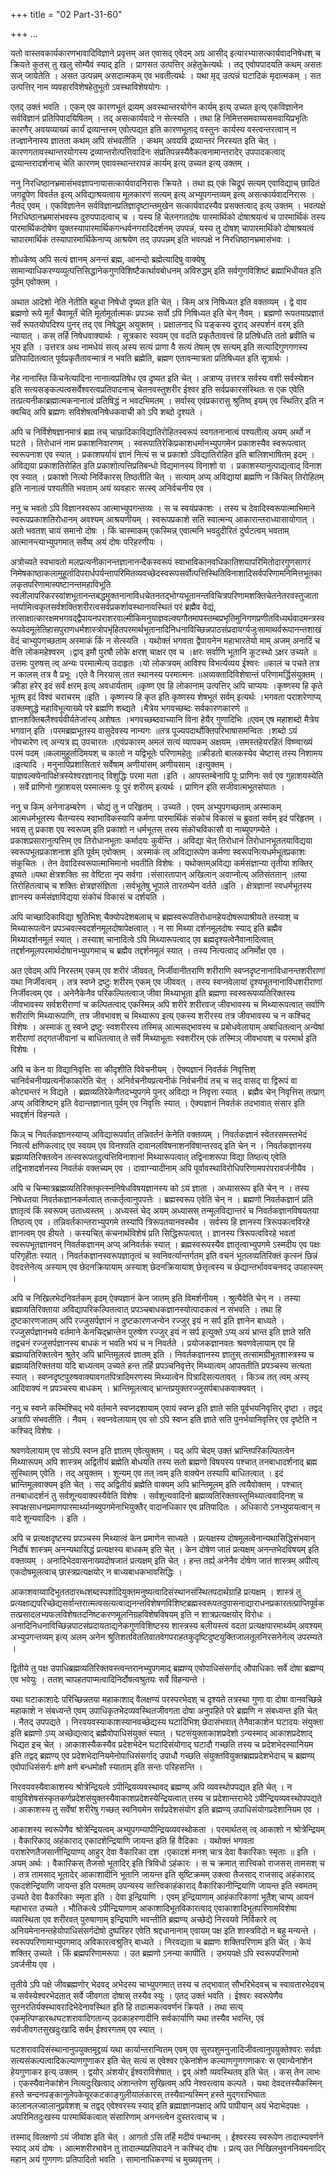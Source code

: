 +++
title = "02 Part-31-60"

+++
…


यतो वास्तवकार्यकारणभावादिविज्ञाने प्रवृत्तम् अत एवासद् एवेदम् अग्र आसीद् इत्यारभ्यासत्कार्यवादनिषेधश् च क्रियते कुतस् तु खलु सोम्यैवं स्याद् इति । प्रागसत उत्पत्तिर् अहेतुकेत्यर्थः । तद् एवोपपादयति कथम् असतः सज् जायेतेति । असत उत्पन्नम् असदात्मकम् एव भवतीत्यर्थः । यथा मृद् उत्पन्नं घटादिकं मृदात्मकम् । सत उत्पत्तिर् नाम व्यवहारविशेषहेतुभूतो ऽवस्थाविशेषयोगः ।

एतद् उक्तं भवति । एकम् एव कारणभूतं द्रव्यम् अवस्थान्तरयोगेन कार्यम् इत्य् उच्यत इत्य् एकविज्ञानेन सर्वविज्ञानं प्रतिपिपादयिषितम् । तद् असत्कार्यवादे न सेत्स्यति । तथा हि निमित्तसमवाय्यसमवायिप्रभृतिः कारणैर् अवयव्याख्यं कार्यं द्रव्यान्तरम् एवोत्पद्यत इति कारणभूताद् वस्तुनः कार्यस्य वस्त्वन्तरत्वान् न तज्ज्ञानेनास्य ज्ञातता कथम् अपि संभवतीति । कथम् अवयवि द्रव्यान्तरं निरस्यत इति चेत् । कारणगतावस्थान्तरयोगस्य द्रव्यान्तरोत्पत्तिवादिनः संप्रतिपन्नस्यैवैकत्वनामान्तरादेर् उपपादकत्वाद् द्रव्यान्तरादर्शनाच् चेति कारणम् एवावस्थान्तरापन्नं कार्यम् इत्य् उच्यत इत्य् उक्तम् ।

ननु निरधिष्ठानभ्रमासंभवज्ञापनायासत्कार्यवादनिरासः क्रियते । तथा ह्य् एकं चिद्रूपं सत्यम् एवाविद्याच् छादितं जगद्रूपेण विवर्तत इत्य् अविद्याश्रयत्वाय मूलकारणं सत्यम् इत्य् अभ्युपगन्तव्यम् इत्य् असत्कार्यवादनिरासः । नैतद् एवम् । एकविज्ञानेन सर्वविज्ञानप्रतिज्ञादृष्टान्तमुखेन सत्कार्यवादस्यैव प्रसक्तत्वाद् इत्य् उक्तम् । भवत्पक्षे निरधिष्ठानभ्रमासंभवस्य दुरुपपादत्वाच् च । यस्य हि चेतनगतदोषः पारमार्थिको दोषाश्रयत्वं च पारमार्थिकं तस्य पारमार्थिकदोषेण युक्तस्यापारमार्थिकगन्धर्वनगरादिदर्शनम् उपपन्नं, यस्य तु दोषश् चापारमार्थिको दोषाश्रयत्वं चापारमार्थिकं तस्यापारमार्थिकेनाप्य् आश्रयेण तद् उपपन्नम् इति भवत्पक्षे न निरधिष्ठानभ्रमासंभवः ।

शोधकेष्व् अपि सत्यं ज्ञानम् अनन्तं ब्रह्म, आनन्दो ब्रह्मेत्यादिषु वाक्येषु सामान्याधिकरण्यव्युत्पत्तिसिद्धानेकगुणविशिष्टैकार्थावबोधनम् अविरुद्धम् इति सर्वगुणविशिष्टं ब्रह्माभिधीयत इति पूर्वम् एवोक्तम् ।

अथात आदेशो नेति नेतीति बहुधा निषेधो दृष्यत इति चेत् । किम् अत्र निषिध्यत इति वक्तव्यम् । द्वे वाव ब्रह्मणो रूपे मूर्तं चैवामूर्तं चेति मूर्तामूर्तात्मकः प्रपञ्चः सर्वो ऽपि निषिध्यत इति चेन् नैवम् । ब्रह्मणो रूपतयाप्रज्ञातं सर्वं रूपतयोपदिश्य पुनर् तद् एव निषेद्धुम् अयुक्तम् । प्रक्षालनाद् धि पङ्कस्य दूराद् अस्पर्शनं वरम् इति न्यायात् । कस् तर्हि निषेधवाक्यार्थः । सूत्रकारः स्वयम् एव वदति प्रकृतैतावत्त्वं हि प्रतिषेधति ततो ब्रवीति च भूय इति । उत्तरत्र अथ नामधेयं सत्य् अस्य सत्यं प्राणा वै सत्यं तेषाम् एष सत्यम् इति सत्यादिगुणगणस्य प्रतिपादितत्वात् पूर्वप्रकृतैतावन्मात्रं न भवति ब्रह्मेति, ब्रह्मण एतावन्मात्रता प्रतिषिध्यत इति सूत्रार्थः ।

नेह नानास्ति किंचनेत्यादिना नानात्वप्रतिषेध एव दृष्यत इति चेत् । अत्राप्य् उत्तरत्र सर्वस्य वशी सर्वस्येशन इति सत्यसङ्कल्पत्वसर्वेश्वरत्वप्रतिपादनाच् चेतनवस्तुशरीर ईश्वर इति सर्वप्रकारसंस्थितः स एक एवेति तत्प्रत्यनीकाब्रह्मात्मकनानात्वं प्रतिषिद्धं न भवदभिमतम् । सर्वास्व् एवंप्रकारासु श्रुतिष्व् इयम् एव स्थितिर् इति न क्वचिद् अपि ब्रह्मणः सविशेषत्वनिषेधकवाची को ऽपि शब्दो दृश्यते ।

अपि च निर्विशेषज्ञानमात्रं ब्रह्म तच् चाछादिकाविद्यातिरोहितस्वरूपं स्वगतनानात्वं पश्यतीत्य् अयम् अर्थो न घटते । तिरोधानं नाम प्रकाशनिवारणम् । स्वरूपातिरेकिप्रकाशधर्मानभ्युपगमेन प्रकाशस्यैव स्वरूपत्वात् स्वरूपनाश एव स्यात् । प्रकाशपर्यायं ज्ञानं नित्यं स च प्रकाशो ऽविद्यातिरोहित इति बालिशभाषितम् इदम् । अविद्यया प्रकाशतिरोहित इति प्रकाशोत्पत्तिप्रतिबन्धो विद्यमानस्य विनाशो वा । प्रकाशस्यानुत्पाद्यत्वाद् विनाश एव स्यात् । प्रकाशो नित्यो निर्विकारस् तिष्ठतीति चेत् । सत्याम् अप्य् अविद्यायां ब्रह्मणि न किंचित् तिरोहितम् इति नानात्वं पश्यतीति भवताम् अयं व्यवहारः सत्स्व् अनिर्वचनीय एव ।

ननु च भवतो ऽपि विज्ञानस्वरूप आत्माभ्युपगन्तव्यः । स च स्वयंप्रकाशः । तस्य च देवादिस्वरूपात्माभिमाने स्वरूपप्रकाशतिरोधानम् अवश्यम् आश्रयणीयम् । स्वरूपप्रकाशे सति स्वात्मन्य् आकारान्तराध्यासायोगात् । अतो भवतश् चायं समानो दोषः । किं चास्माकम् एकस्मिन्न् एवात्मनि भवदुदीरितं दुर्घटत्वम् भवताम् आत्मानन्त्याभ्युपगमात् सर्वेष्व् अयं दोषः परिहरणीयः ।

अत्रोच्यते स्वभावतो मलप्रत्यनीकानन्तज्ञानानन्दैकस्वरूपं स्वाभाविकानवधिकातिशयापरिमितोदारगुणसागरं निमेषकाष्ठाकलामुहूर्तादिपरार्धपर्यन्तापरिमितव्यवच्छेदस्वरूपसर्वोत्पत्तिस्थितिविनाशादिसर्वपरिणामनिमित्तभूतकालकृतपरिणामास्पष्टानन्तमहाविभूति स्वलीलापरिकरस्वांशभूतानन्तबद्धमुक्तनानाविधचेतनतद्भोग्यभूतानन्तविचित्रपरिणामशक्तिचेतनेतरवस्तुजातान्तर्यामित्वकृतसर्वशक्तिशरीरत्वसर्वप्रकर्शावस्थानावस्थितं परं ब्रह्मैव वेद्यं, तत्साक्षात्कारक्षमभगवद्द्वैपायनपराशरवाल्मीकिमनुयाज्ञवल्क्यगौतमापस्तम्बप्रभृतिमुनिगणप्रणीतविध्यर्थवादमन्त्रस्वरूपवेदमूलेतिहासपुराणधर्मशास्त्रोपभृंहितपरमार्थभूतानादिनिधनाविच्छिन्नपाठसंप्रदायर्ग्यजुःसामाथर्वरूपानन्तशाखं वेदं चाभ्युपगच्छताम् अस्माकं किं न सेत्स्यति । यथोक्तं भगवता द्वैपायनेन महाभारतेयो माम् अजम् अनादिं च वेत्ति लोकमहेश्वरम् ।द्वाव् इमौ पुरषौ लोके क्षरश् चाक्षर एव च ।क्षरः सर्वाणि भूतानि कूटस्थो ऽक्षर उच्यते ॥उत्तमः पुरुषस् त्व् अन्यः परमात्मेत्य् उदाहृतः ।यो लोकत्रयम् आविश्य विभर्त्यव्यय ईश्वरः ॥कालं च पचते तत्र न कालस् तत्र वै प्रभूः ।एते वै निरयास् तात स्थानस्य परमात्मनः ॥अव्यक्तादिविशेषान्तं परिणामर्द्धिसंयुक्तम् ।क्रीडा हरेर् इदं सर्वं क्षरम् इत्य् अवधार्यताम् ॥कृष्ण एव हि लोकानाम् उत्पत्तिर् अपि चाप्ययः ।कृष्णस्य हि कृते भूतम् इदं विश्वं चराचरम् ॥इति । कृष्णस्य हि कृत इति कृष्णस्य शेषभूतं सर्वम् इत्यर्थः ।भगवता पराशरेणाप्य् उक्तम्शुद्धे महाविभूत्याख्ये परे ब्रह्मणि शब्द्यते ।मैत्रेय भगवच्छब्दः सर्वकारणकारणे ॥ज्ञानशक्तिबलैश्वर्यवीर्यतेजांस्य् अशेषतः ।भगवच्छब्दवाच्यानि विना हेयैर् गुणादिभिः ॥एवम् एष महाशब्दो मैत्रेय भगवान् इति ।परमब्रह्मभूतस्य वासुदेवस्य नान्यगः ॥तत्र पूज्यपदार्थोक्तिपरिभाषासमन्वितः ।शब्दो ऽयं नोपचारेण त्व् अन्यत्र ह्य् उपचारतः ॥एवंप्रकारम् अमलं सत्यं व्यापकम् अक्षयम् ।समस्तहेयरहितं विष्ण्वाख्यं परमं पदम् ॥कलामुहूर्तादिमयश् च कालो न यद्विभूतेः परिणामहेतुः ॥क्रीडतो बालकस्येव चेष्टास् तस्य निशामय ॥इत्यादि । मनुनापिप्रशासितारं सर्वेषाम् अणीयांसम् अणीयसाम् ।इत्युक्तम् । याज्ञवल्क्येनापिक्षेत्रस्येश्वरज्ञानाद् विशुद्धिः परमा मता ।इति । आपस्तम्बेनापि पूः प्राणिनः सर्व एव गुहाशयस्येति । सर्वे प्राणिनो गुहाशयस् परमात्मनः पूः पुरं शरीरम् इत्यर्थः । प्राणिन इति सजीवात्मभूतसंघातः ।

ननु च किम् अनेनाडम्बरेण । चोद्यं तु न परिहृतम् । उच्यते । एवम् अभ्युपगच्छताम् अस्माकम् आत्मधर्मभूतस्य चैतन्यस्य स्वाभाविकस्यापि कर्मणा पारमार्थिकं संकोचं विकासं च ब्रुवतां सर्वम् इदं परिहृतम् । भवस् तु प्रकाश एव स्वरूपम् इति प्रकाशो न धर्मभूतस् तस्य संकोचविकासौ वा नाब्युपगम्येते । प्रकाशप्रसारानुत्पत्तिम् एव तिरोधानभूताः कर्मादयः कुर्वन्ति । अविद्या चेत् तिरोधानं तिरोधानभूततयाविद्यया स्वरूपभूतप्रकाशनाश इति पूर्वम् एवोक्तम् । अस्माकं त्व् अविद्यारूपेण कर्मणा स्वरूपनित्यधर्मभूतप्रकाशः संकुचितः । तेन देवादिस्वरूपात्माभिमानो भवतीति विशेषः । यथोक्तम्अविद्या कर्मसंज्ञान्या तृतीया शक्तिर् इष्यते ॥यथा क्षेत्रशक्तिः सा वेष्टिता नृप सर्वगा ।संसारतापान् अखिलान् अवाप्नोत्य् अतिसंततान् ॥तया तिरोहितत्वाच् च शक्तिः क्षेत्रज्ञसंज्ञिता ।सर्वभूतेषु भूपाले तारतम्येन वर्तते ॥इति । क्षेत्रज्ञानां स्वधर्मभूतस्य ज्ञानस्य कर्मसंज्ञाविद्यया संकोचं विकासं च दर्शयति ।

अपि चाच्छादिकाविद्या श्रुतिभिश् चैक्योपदेशबलाच् च ब्रह्मस्वरूपतिरोधानहेयदोषरूपाश्रीयते तस्याश् च मिथ्यारूपत्वेन प्रपञ्चवत्स्वदर्शनमूलदोषापेक्षत्वात् । न सा मिथ्या दर्शनमूलदोषः स्याद् इति ब्रह्मैव मिथ्यादर्शनमूलं स्यात् । तस्याश् चानादित्वे ऽपि मिथ्यारूपत्वाद् एव ब्रह्मदृश्यत्वेनैवानादित्वात् तद्दर्शनमूलपरमार्थदोषानभ्युपगमाच् च ब्रह्मैव तद्दर्शनमूलं स्यात् । तस्य नित्यत्वाद् अनिर्मोक्ष एव ।

अत एवेदम् अपि निरस्तम् एकम् एव शरीरं जीववत्, निर्जीवानीतराणि शरीराणि स्वप्नदृष्टनानाविधानन्तशरीराणां यथा निर्जीवत्वम् । तत्र स्वप्ने द्रष्टुः शरीरम् एकम् एव जीववत् । तस्य स्वप्नवेलायां दृश्यभूतनानाविधशरीराणां निर्जीवत्वम् एव । अनेनैकेनैव परिकल्पितत्वाज् जीवा मिथ्याभूता इति ब्रह्मणा स्वस्वरूपव्यतिरिक्तस्य जीवभावस्य सर्वशरीराणां च कल्पितत्वाद् एकस्मिन्न् अपि शरीरे शरीरवज् जीवभावस्य च मिथ्यारूपत्वात् सर्वाणि शरीराणि मिथ्यारूपाणि, तत्र जीवभावश् च मिथ्यारूप इत्य् एकस्य शरीरस्य तत्र जीवभावस्य च न कश्चिद् विशेषः । अस्माकं तु स्वप्ने द्रष्टुः स्वशरीरस्य तस्मिन्न् आत्मसद्भावस्य च प्रबोधवेलायाम् अबाधितत्वान् अन्येषां शरीराणां तद्गतजीवानां च बाधितत्वात् ते सर्वे मिथ्याभूताः स्वशरीरम् एकं तस्मिञ् जीवभावश् च परमार्थ इति विशेषः ।

अपि च केन वा विद्यानिवृत्तिः सा कीदृशीति विवेचनीयम् । ऐक्यज्ञानं निवर्तकं निवृत्तिश् चानिर्वचनीयप्रत्यनीकाकारेति चेत् । अनिर्वचनीयप्रत्यनीकं निर्वचनीयं तच् च सद् वासद् वा द्विरूपं वा कोट्यन्तरं न विद्यते । ब्रह्मव्यतिरेकेणैतदभ्युपगमे पुनर् अविद्या न निवृत्ता स्यात् । ब्रह्मैव चेन् निवृत्तिस् तत्प्राग् अप्य् अविशिष्टम् इति वेदान्तज्ञानात् पूर्वम् एव निवृत्तिः स्यात् । ऐक्यज्ञानं निवर्तकं तदभावात् संसार इति भवद्दर्शनं विहन्यते ।

किञ् च निवर्तकज्ञानस्याप्य् अविद्यारूपर्वात् तन्निवर्तनं केनेति वक्तव्यम् । निवर्तकज्ञानं स्वेतरसमस्तभेदं निवर्त्य क्षणिकत्वाद् एव स्वयम् एव विनश्यति दावानलविषनाशनविषान्तरवद् इति चेन् न । निवर्तकज्ञानस्य ब्रह्मव्यतिरिक्तत्वेन तत्स्वरूपतदुत्पत्तिविनाशानां मिथ्यारूपत्वात् तद्विनाशरूपा विद्या तिष्ठत्य् एवेति तद्विनाशदर्शनस्य निवर्तकं वक्तच्यम् एव । दावाग्न्यादीनाम् अपि पूर्वावस्थाविरोधिपरिणामपरंपरावर्जनीयैव ।

अपि च चिन्मात्रब्रह्मव्यतिरिक्तकृत्स्ननिषेधविषयज्ञानस्य को ऽयं ज्ञाता । अध्यासरूप इति चेन् न । तस्य निषेधतया निवर्तकज्ञानकर्मत्वात् तत्कर्तृत्वानुपपत्तेः । ब्रह्मस्वरूप एवेति चेन् न । ब्रह्मणो निवर्तकज्ञानं प्रति ज्ञातृत्वं किं स्वरूपम् उताध्यस्तम् । अध्यस्तं चेद् अयम् अध्यासस् तन्मूलविद्यान्तरं च निवर्तकज्ञानविषयतया तिष्ठत्य् एव । तन्निवर्तकान्तराभ्युपगमे तस्यापि त्रिरूपतयानवस्थैव । सर्वस्य हि ज्ञानस्य त्रिरूपकत्वविरहे ज्ञानत्वम् एव हीयते । कस्यचित् कंचनार्थविशेषं प्रति सिद्धिरूपत्वात् । ज्ञानस्य त्रिरूपत्वविरहे भवतां स्वरूपभूतज्ञानवन् निवर्तकज्ञानम् अप्य् अनिवर्तकं स्यात् । ब्रह्मस्वरूपस्यैव ज्ञातृत्वाभ्युपगमे ऽस्मदीय एव पक्षः परिगृहीतः स्यात् । निवर्तकज्ञानस्वरूपज्ञातृत्वं च स्वनिवर्त्यान्तर्गतम् इति वचनं भूतलव्यतिरिक्तं कृत्स्नं छिन्नं देवदत्तेनेत्य् अस्याम् एव छेदनक्रियायाम् अस्याश् छेदनक्रियायाश् छेत्तृत्वस्य च छेद्यान्तर्भाववचनवद् उपहास्यम् ।

अपि च निखिलभेदनिवर्तकम् इदम् ऐक्यज्ञानं केन जातम् इति विमर्शनीयम् । श्रुत्यैवेति चेन् न । तस्या ब्रह्मव्यतिरिक्ताया अविद्यापरिकल्पितत्वात् प्रपञ्चबाधकज्ञानस्योत्पादकत्वं न संभवति । तथा हि दुष्टकारणजातम् अपि रज्जुसर्पज्ञानं न दुष्टकारणजन्येन रज्जुर् इयं न सर्प इति ज्ञानेन बाध्यते । रज्जुसर्पज्ञानभये वर्तमाने केनचिद्भ्रान्तेन पुरुषेण रज्जुर् इयं न सर्प इत्युक्ते ऽप्य् अयं भ्रान्त इति ज्ञाते सति तद्वचनं रज्जुसर्पज्ञानस्य बाधकं न भवति भयं च न निवर्तते । प्रयोजकज्ञानवतः श्रवणवेलायाम् एव हि ब्रह्मव्यतिरिक्तत्वेन श्रुतेर् अपि भ्रान्तिमूलत्वं ज्ञातम् इति । निवर्तकज्ञानस्य ज्ञातुस् तत्सामग्रीभूतशास्त्रस्य च ब्रह्मव्यतिरिक्ततया यदि बाध्यत्वम् उच्यते हन्त तर्हि प्रपञ्चनिवृत्तेर् मिथ्यात्वम् आपततीति प्रपञ्चस्य सत्यता स्यात् । स्वप्नदृष्टपुरुषवाक्यावगतपित्रादिमरणस्य मिथ्यात्वेन पित्रादिसत्यतावत् । किञ्च तत् त्वम् अस्य् आदिवाक्यं न प्रपञ्चस्य बाधकम् । भ्रान्तिमूलत्वाद् भ्रान्तप्रयुक्तरज्जुसर्पबाधकवाक्यवत् ।

ननु च स्वप्ने कस्मिंश्चिद् भये वर्तमाने स्वप्नदशायाम् एवायं स्वप्न इति ज्ञाते सति पूर्वभयनिवृत्तिर् दृष्टा । तद्वद् अत्रापि संभवतीति । नैवम् । स्वप्नवेलायाम् एव सो ऽपि स्वप्न इति ज्ञाते सति पुनर्भयानिवृत्तिर् एव दृष्टेति न कश्चिद् विशेषः ।

श्रवणवेलायाम् एव सोऽपि स्वप्न इति ज्ञातम् एवेत्युक्तम् । यद् अपि चेदम् उक्तं भ्रान्तिपरिकल्पितत्वेन मिथ्यारूपम् अपि शास्त्रम् अद्वितीयं ब्रह्मेति बोधयति तस्य सतो ब्रह्मणो विषयस्य पश्चात् तनबाधादर्शनाद् ब्रह्म सुस्थितम् एवेति । तद् अयुक्तम् । शून्यम् एव तत् त्वम् इति वाक्येन तस्यापि बाधितत्वात् । इदं भ्रान्तिमूलवाक्यम् इति चेत् । सद् अद्वितीयं ब्रह्मेति वाक्यम् अपि भ्रान्तिमूलम् इति त्वयैवोक्तम् । पश्चात् तनबाधादर्शनं तु सर्वशून्यवाक्यस्यैवेति विशेषः । सर्वशून्यवादिनो ब्रह्मव्यतिरिक्तवस्तुमिथ्यात्ववादिनश् च स्वपक्षसाधनप्रमाणपारमार्थ्यानब्युपगमेनाभियुक्तैर् वादानधिकार एव प्रतिपादितः । अधिकारो ऽनभ्युपायत्वान् न वादे शून्यवादिनः । इति ।

अपि च प्रत्यक्षदृष्टस्य प्रपञ्चस्य मिथ्यात्वं केन प्रमाणेन साध्यते । प्रत्यक्षस्य दोषमूलत्वेनान्यथासिद्धिसंभवान् निर्दोषं शास्त्रम् अनन्यथासिद्धं प्रत्यक्षस्य बाधकम् इति चेत् । केन दोषेण जातं प्रत्यक्षम् अनन्तभेदविषयम् इति वक्तव्यम् । अनादिभेदवासनाख्यदोषजातं प्रत्यक्षम् इति चेत् । हन्त तर्ह्य् अनेनैव दोषेण जातं शास्त्रम् अपीत्य् एकदोषमूलत्वाच् छास्त्रप्रत्यक्षयोर् न बाध्यबाधकभावसिद्धिः ।

आकाशवाय्वादिभूततदारब्धशब्दस्पर्शादियुक्तमनुष्यत्वादिसंस्थानसंस्थितपदार्थग्राहि प्रत्यक्षम् । शास्त्रं तु प्रत्यक्षाद्यपरिच्छेद्यसर्वान्तरात्मत्वसत्यत्वाद्यनन्तविशेषणविशिष्टब्रह्मस्वरूपतदुपासनाद्याराधनप्रकारतत्प्राप्तिपूर्वकतत्प्रसादलभ्यफलविशेषतदनिष्टकरणमूलनिग्रहविशेषविषयम् इति न शात्रप्रत्यक्षयोर् विरोधः । अनादिनिधनाविच्छिन्नपाटसंप्रदायताद्यनेकगुणविशिष्टस्य शास्त्रस्य बलीयस्त्वं वदता प्रत्यक्षपारमार्थ्यम् अवश्यम् अभ्युपगन्तव्यम् इत्य् अलम् अनेन श्रुतिशतविततिवातवेगपराहतकुदृष्टिदुष्टयुक्तिजालतूलनिरसनेनेत्य् उपरम्यते ।

द्वितीये तु पक्ष उपाधिब्रह्मव्यतिरिक्तवस्त्वन्तरानभ्युपगमाद् ब्रह्मण्य् एवोपाधिसंसर्गाद् औपाधिकाः सर्वे दोषा ब्रह्मण्य् एव भवेयुः । ततश् चापहतपाप्मत्वादिनिर्दोषत्वश्रुतयः सर्वे विहन्यन्ते ।

यथा घटाकाशादेः परिच्छिन्नतया महाकाशाद् वैलक्षण्यं परस्परभेदश् च दृश्यते तत्रस्था गुणा वा दोषा वानवच्छिन्ने महाकाशे न संबध्यन्ते एवम् उपाधिकृतभेदव्यवस्थितजीवगता दोषा अनुपहिते परे ब्रह्मणि न संबध्यन्त इति चेत् । नैतद् उपपद्यते । निरवयवस्याकाशस्यानवच्छेद्यस्य घटादिभिश् छेदासंभवात् तेनैवाकाशेन घटादयः संयुक्ता इति ब्रह्मणो ऽप्य् अच्छेद्यत्वाद् ब्रह्मैवोपाधिसंयुक्तं स्यात् । घटसंयुक्ताकाशप्रदेशो ऽन्यस्माद् आकाशप्रदेशाद् भिद्यत इच् चेत् । आकाशस्यैकस्यैव प्रदेशभेदेन घटादिसंयोगाद् घटादौ गच्छति तस्य च प्रदेशभेदस्यानियम इति तद्वद् ब्रह्मण्य् एव प्रदेशभेदानियमेनोपाधिसंसर्गाद् उपाधौ गच्छति संयुक्तवियुक्तब्रह्मप्रदेशभेदाच् च ब्रह्मण्य् एवोपाधिसंसर्गः क्षणे क्षणे बन्धमोक्षौ स्याताम् इति सन्तः परिहसन्ति ।

निरवयवस्यैवाकाशस्य श्रोत्रेन्द्रियत्वे ऽपीन्द्रियव्यवस्थावद् ब्रह्मण्य् अपि व्यवस्थोपपद्यत इति चेत् । न वायुविशेषसंस्कृतकर्णप्रदेशसंयुक्तस्यैवाकाशप्रदेशस्येन्द्रियत्वात् तस्य च प्रदेशान्तराभेदे ऽपीन्द्रियव्यवस्थोपपद्यते । आकाशस्य तु सर्वेषां शरीरेषु गच्छत् स्वनियमेन सर्वप्रदेशसंयोग इति ब्रह्मण्य् उपाधिसंयोगप्रदेशानियम एव ।

आकाशस्य स्वरूपेणैव श्रोत्रेन्द्रियत्वम् अभ्युपगम्यापीन्द्रियव्यवस्थोकता । परमार्थतस् त्व् आकाशो न श्रोत्रेन्द्रियम् । वैकारिकाद् अहंकाराद् एकादशेन्द्रियाणि जायन्त इति हि वैदिकाः । यथोक्तं भगवता पराशरेणतैजसानीन्द्रियाण्य् आहुर् देवा वैकारिका दश ।एकादशं मनश् चात्र देवा वैकारिकाः स्मृताः ॥ इति ।अयम् अर्थः । वैकारिकस् तैजसो भूतादिर् इति त्रिविधो ऽहंकारः । स च क्रमात् सात्त्विको राजसस् तामसश् च । तत्र तामसाद् भूतादेर् आकाशादीनि भूतानि जायन्त इति सृष्टिक्रमम् उक्त्वा तैजसाद् राजसाद् अहंकाराद् एकदशेन्द्रियाणि जायन्त इति परमतम् उपन्यस्य सात्त्विकाहंकाराद् वैकारिकानीन्द्रियाणि जायन्त इति स्वमतम् उच्यते देवा वैकारिकाः स्मृता इति । देवा इन्द्रियाणि । एवम् इन्द्रियाणाम् आहंकारिकाणां भूतैश् चाप्य् आयनं महाभारत उच्यते । भौतिकत्वे ऽपीन्द्रियाणाम् आकाशादिभूतविकारत्वाद् एवाकाशादिभूतपरिणामविशेषा व्यवस्थिता एव शरीरवत् पुरुषाणाम् इन्द्रियाणि भवन्तीति ब्रह्मण्य् अच्छेद्ये निरवयवे निर्विकारे त्व् अनियमेनानन्तहेयोपाधिसंसर्गदोषो दुष्परिहर एवेति श्रद्दधानानाम् एवायम् पक्ष इति शास्त्रविदो न बहु मन्यन्ते । स्वरूपपरिणामाभ्युपगमाद् अविकारत्वश्रुतिर् बाध्यते । निरवद्यता च ब्रह्मणः शक्तिपरिणाम इति चेत् । केयं शक्तिर् उच्यते । किं ब्रह्मपरिणामरूपा । उत ब्रह्मणो ऽनन्या कापीति । उभयपक्षे ऽपि स्वरूपपरिणामो ऽवर्जनीय एव ।

तृतीये ऽपि पक्षे जीवब्रह्मणोर् भेदवद् अभेदस्य चाभ्युपगमात् तस्य च तद्भावात् सौभरिभेदवच् च स्वावतारभेदवच् च सर्वस्येश्वरभेदतात् सर्वे जीवगता दोषास् तस्यैव स्युः । एतद् उक्तं भवति । ईश्वरः स्वरूपेणैव सुरनरतिर्यक्स्थावरादिभेदेनावस्थित इति हि तदात्मकत्ववर्णनं क्रियते । तथा सत्य् एकमृत्पिण्डारब्धघटशरावादिगतान्य् उदकाहरणादीनि सर्वकार्याणि यथा तस्यैव भवन्ति, एवं सर्वजीवगतसुखदुःखादि सर्वम् ईश्वरगतम् एव स्यात् ।

घटशरावादिसंस्थानानुपयुक्तमृद्द्रव्यं यथा कार्यान्तरान्वितम् एवम् एव सुरपशुमनुजादिजीवत्वानुपयुक्तेश्वरः सर्वज्ञः सत्यसंकल्पत्वादिकल्याणगुणाकर इति चेत् सत्यं स एवेश्वर एकेनांशेन कल्याणगुणगणाकरः स एवान्येनांशेन हेयगुणाकर इत्य् उक्तम् । द्वयोर् अंशयोर् ईश्वराविशेषात् । द्वव् अंशौ व्यवस्थितव् इति चेत् । कस् तेन लाभः । एकस्यैवानेकांशेन नित्यदुःखित्वाद् अंशान्तरेण सुखित्वम् अपि नेश्वरत्वाय कल्पते । यथा देवदत्तस्यैकस्मिन् हस्ते चन्दनपङ्कानुलेपकेयूरकटकाङ्गुलीयालंकारस् तस्यैवान्यस्मिन् हस्ते मुद्गराभिघातः कालानलज्वालानुप्रवेशश् च तद्वद् एवेश्वरस्य स्याद् इति ब्रह्माज्ञानपक्षाद् अपि पापीयान् अयं भेदाभेदपक्षः । अपरिमितदुःखस्य पारमार्थिकत्वात् संसारिणाम् अनन्तत्वेन दुस्तरत्वाच् च ।

तस्माद् विलक्षणो ऽयं जीवांश इति चेत् । आगतो ऽसि तर्हि मदीयं पन्थानम् । ईश्वरस्य स्वरूपेण तादात्म्यवर्णने स्याद् अयं दोषः । आत्मशरीरभावेन तु तादात्म्यप्रतिपादने न कश्चिद् दोषः । प्रत्य् उत निखिलभुवननियमनादिर् महान् अयं गुणगणः प्रतिपादितो भवति । सामानाधिकरण्यं च मुख्यवृत्तम् ।